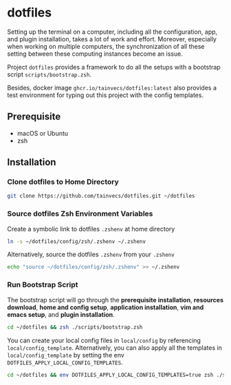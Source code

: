 # dotfiles

Setting up the terminal on a computer, including all the configuration, app, and plugin installation, takes a lot of work and effort. Moreover, especially when working on multiple computers, the synchronization of all these setting between these computing instances become an issue.

Project `dotfiles` provides a framework to do all the setups with a bootstrap script `scripts/bootstrap.zsh`.

Besides, docker image `ghcr.io/tainvecs/dotfiles:latest` also provides a test environment for typing out this project with the config templates. 

## Prerequisite
- macOS or Ubuntu
- zsh

## Installation
### Clone dotfiles to Home Directory
```zsh
git clone https://github.com/tainvecs/dotfiles.git ~/dotfiles
```
### Source dotfiles Zsh Environment Variables
Create a symbolic link to dotfiles `.zshenv` at home directory
```zsh
ln -s ~/dotfiles/config/zsh/.zshenv ~/.zshenv
```
Alternatively, source the dotfiles `.zshenv` from your `.zshenv`
```zsh
echo "source ~/dotfiles/config/zsh/.zshenv" >> ~/.zshenv
```
### Run Bootstrap Script
The bootstrap script will go through the **prerequisite installation**, **resources download**, **home and config setup**, **application installation**, **vim and emacs setup**, and **plugin installation**. 
```zsh
cd ~/dotfiles && zsh ./scripts/bootstrap.zsh
```
You can create your local config files in `local/config` by referencing `local/config_template`. 
Alternatively, you can also apply all the templates in `local/config_template` by setting the env `DOTFILES_APPLY_LOCAL_CONFIG_TEMPLATES`. 
```zsh
cd ~/dotfiles && env DOTFILES_APPLY_LOCAL_CONFIG_TEMPLATES=true zsh ./scripts/bootstrap.zsh
```
